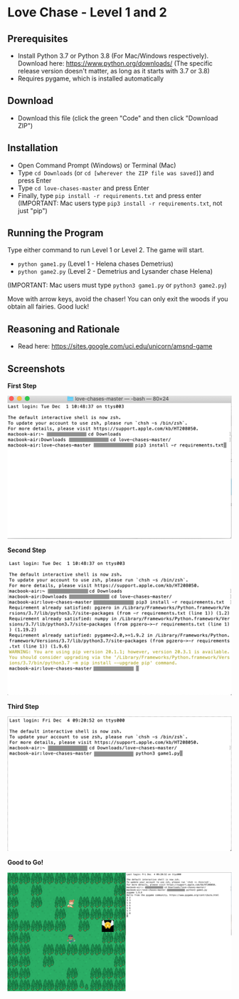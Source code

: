 # Love Chase - Level 1 and 2

## Prerequisites
- Install Python 3.7 or Python 3.8 (For Mac/Windows respectively). Download here: https://www.python.org/downloads/ (The specific release version doesn't matter, as long as it starts with 3.7 or 3.8)
- Requires pygame, which is installed automatically

## Download
- Download this file (click the green "Code" and then click "Download ZIP")

## Installation
- Open Command Prompt (Windows) or Terminal (Mac)
- Type `cd Downloads` (or `cd [wherever the ZIP file was saved]`) and press Enter
- Type `cd love-chases-master` and press Enter
- Finally, type `pip install -r requirements.txt` and press enter (IMPORTANT: Mac users type `pip3 install -r requirements.txt`, not just "pip")

## Running the Program
Type either command to run Level 1 or Level 2. The game will start. 
- `python game1.py` (Level 1 - Helena chases Demetrius)
- `python game2.py` (Level 2 - Demetrius and Lysander chase Helena)

(IMPORTANT: Mac users must type `python3 game1.py` or `python3 game2.py`)

Move with arrow keys, avoid the chaser! You can only exit the woods if you obtain all fairies. Good luck!

## Reasoning and Rationale
- Read here: https://sites.google.com/uci.edu/unicorn/amsnd-game

## Screenshots
**First Step**

<img src = "screenshots/instruction1.png">

**Second Step**

<img src = "screenshots/instruction2.png">

**Third Step**

<img src = "screenshots/instruction3.png">

**Good to Go!**

<img src = "screenshots/output.png">
